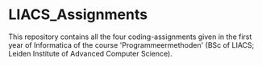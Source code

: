 # LIACS_Assignments
This repository contains all the four coding-assignments given in the first year of Informatica of the course 'Programmeermethoden' (BSc of LIACS; Leiden Institute of Advanced Computer Science).
